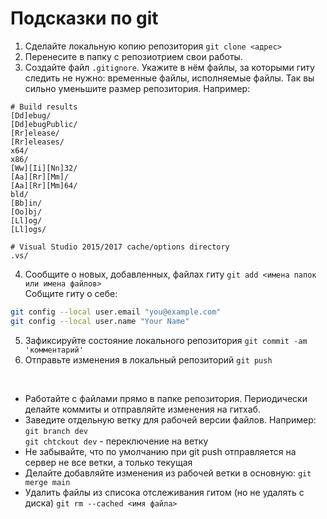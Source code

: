 # Подсказки по git
1. Сделайте локальную копию репозитория
`git clone <адрес>`
1. Перенесите в папку с репозиотрием свои работы.
2. Создайте файл `.gitignore`. Укажите в нём файлы, за которыми гиту следить не нужно: временные файлы, исполняемые файлы. Так вы сильно уменьшите размер репозитория.
Например:
```
# Build results
[Dd]ebug/
[Dd]ebugPublic/
[Rr]elease/
[Rr]eleases/
x64/
x86/
[Ww][Ii][Nn]32/
[Aa][Rr][Mm]/
[Aa][Rr][Mm]64/
bld/
[Bb]in/
[Oo]bj/
[Ll]og/
[Ll]ogs/

# Visual Studio 2015/2017 cache/options directory
.vs/
```
4. Сообщите о новых, добавленных, файлах гиту
`git add <имена папок или имена файлов>`\
Собщите гиту о себе:
```bash
git config --local user.email "you@example.com"
git config --local user.name "Your Name"
```
5. Зафиксируйте состояние локального репозитория
`git commit -am 'комментарий'`
6. Отправьте изменения в локальный репозиторий
`git push`

<br>

- Работайте с файлами прямо в папке репозитория. Периодически делайте коммиты и отправляйте изменения на гитхаб. 
- Заведите отдельную ветку для рабочей версии файлов. Например: \
`git branch dev`\
`git chtckout dev` - переключение на ветку
- Не забывайте, что по умолчанию при git push отправляется на сервер не все ветки, а только текущая
- Делайте добавляйте изменения из рабочей ветки в основную:
`git merge main`
- Удалить файлы из списока отслеживания гитом (но не удалять с диска)
`git rm --cached <имя файла>`
